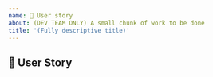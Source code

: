 ```yaml
---
name: 📌 User story
about: (DEV TEAM ONLY) A small chunk of work to be done
title: '(Fully descriptive title)'
---
```


<!-- Ensure the title can be understood without the parent item's context, e.g. "nimble-button Angular wrapper" rather than just "Angular wrapper" -->

## 📌 User Story
